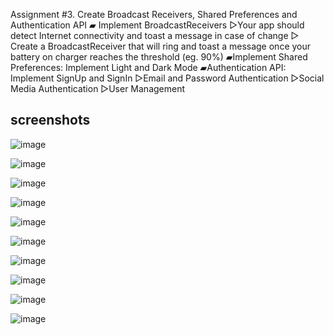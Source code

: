 	
Assignment #3. Create Broadcast Receivers, Shared Preferences and Authentication API
▰ Implement BroadcastReceivers
    ▻Your app should detect Internet connectivity and toast a message in case of change
    ▻ Create a BroadcastReceiver that will ring and toast a message once your battery on charger reaches the threshold (eg. 90%)
▰Implement Shared Preferences: Implement Light and Dark Mode
▰Authentication API: Implement SignUp and SignIn
   ▻Email and Password Authentication
   ▻Social Media Authentication
   ▻User Management

## screenshots
![image](https://github.com/r-e-d-ant/assignment_three_24300/assets/66163130/e94e1401-219f-4f89-b21a-c21a992f37f5)

![image](https://github.com/r-e-d-ant/assignment_three_24300/assets/66163130/b6048795-3f28-4ad7-bf29-bc588adaf31b)

![image](https://github.com/r-e-d-ant/assignment_three_24300/assets/66163130/51047201-bee2-4dbd-9bfc-31895cd8d914)

![image](https://github.com/r-e-d-ant/assignment_three_24300/assets/66163130/5023a2ab-8015-4985-b516-4b5c93a9832a)

![image](https://github.com/r-e-d-ant/assignment_three_24300/assets/66163130/c3828240-5fc1-4e85-9eec-349a74812aa3)

![image](https://github.com/r-e-d-ant/assignment_three_24300/assets/66163130/424f0b66-b978-470c-aa02-c3cef370f628)

![image](https://github.com/r-e-d-ant/assignment_three_24300/assets/66163130/e9892568-97a6-4ef3-a359-bc5ffec197ff)

![image](https://github.com/r-e-d-ant/assignment_three_24300/assets/66163130/866af5ee-deeb-4f83-ac04-785b4aa17d1f)

![image](https://github.com/r-e-d-ant/assignment_three_24300/assets/66163130/479402f6-1fd7-4cd0-97ab-7c5337e527d8)

![image](https://github.com/r-e-d-ant/assignment_three_24300/assets/66163130/8983fbe6-89e8-42d0-9243-fc3d60c083af)
